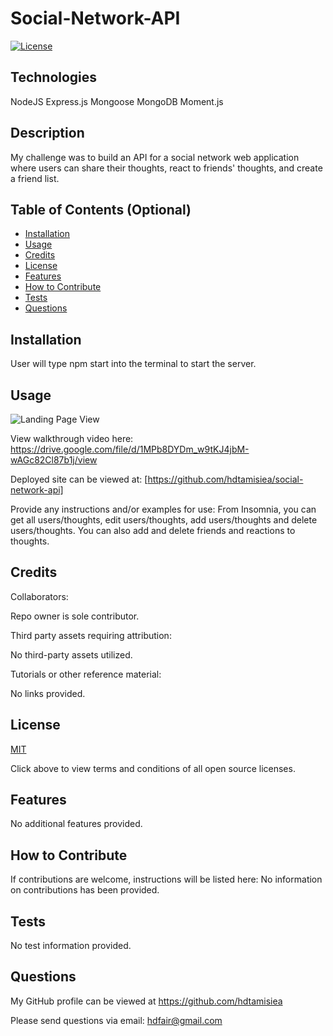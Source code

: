 # Social-Network-API        
  
  [![License](https://img.shields.io/badge/License-MIT%20-blue.svg)](https://opensource.org/licenses/MIT)

## Technologies

 NodeJS
 Express.js
 Mongoose
 MongoDB
 Moment.js

## Description

My challenge was to build an API for a social network web application where users can share their thoughts, react to friends' thoughts, and create a friend list. 

## Table of Contents (Optional)

- [Installation](#installation)
- [Usage](#usage)
- [Credits](#credits)
- [License](#license)
- [Features](#features)
- [How to Contribute](#how-to-contribute)
- [Tests](#tests)
- [Questions](#questions)

## Installation

User will type npm start into the terminal to start the server.

## Usage

![Landing Page View](../assets/images/page.png)

View walkthrough video here:
https://drive.google.com/file/d/1MPb8DYDm_w9tKJ4jbM-wAGc82Cl87b1j/view

Deployed site can be viewed at: 
[https://github.com/hdtamisiea/social-network-api]

Provide any instructions and/or examples for use:
From Insomnia, you can get all users/thoughts, edit users/thoughts, add users/thoughts and delete users/thoughts.  You can also add and delete friends and reactions to thoughts. 

## Credits

Collaborators:

Repo owner is sole contributor.

Third party assets requiring attribution:

No third-party assets utilized.

Tutorials or other reference material:

No links provided.

## License

[MIT](https://opensource.org/licenses)<br>

Click above to view terms and conditions of all open source licenses.

## Features

No additional features provided.

## How to Contribute

If contributions are welcome, instructions will be listed here: 
No information on contributions has been provided.

## Tests

No test information provided.

## Questions

My GitHub profile can be viewed at https://github.com/hdtamisiea 

Please send questions via email: hdfair@gmail.com